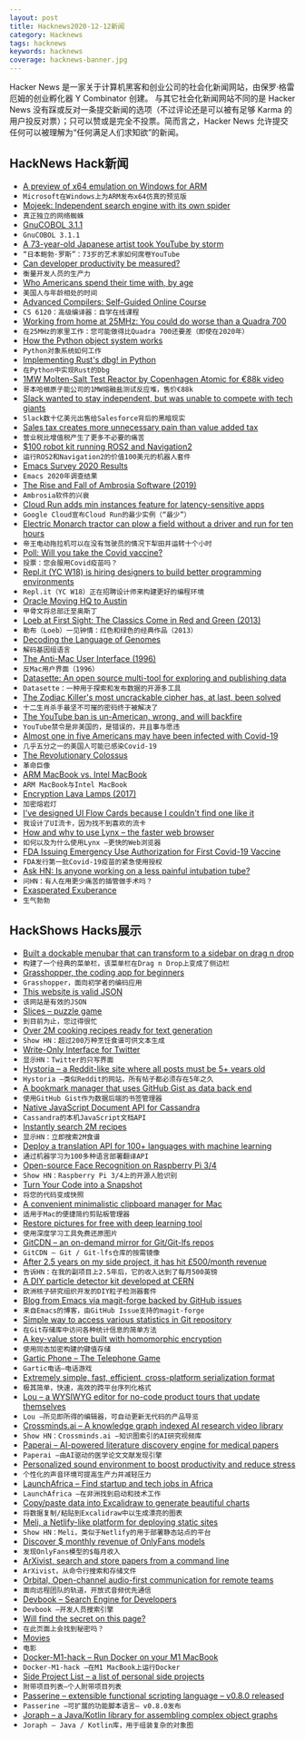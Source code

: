 ```yaml
---
layout: post
title: Hacknews2020-12-12新闻
category: Hacknews
tags: hacknews
keywords: hacknews
coverage: hacknews-banner.jpg
---
```


Hacker News 是一家关于计算机黑客和创业公司的社会化新闻网站，由保罗·格雷厄姆的创业孵化器 Y Combinator 创建。
与其它社会化新闻网站不同的是 Hacker News 没有踩或反对一条提交新闻的选项（不过评论还是可以被有足够 Karma 的用户投反对票）；只可以赞或是完全不投票。简而言之，Hacker News 允许提交任何可以被理解为“任何满足人们求知欲”的新闻。

## HackNews Hack新闻


- [A preview of x64 emulation on Windows for ARM](https://blogs.windows.com/windows-insider/2020/12/10/announcing-windows-10-insider-preview-build-21277/)
- `Microsoft在Windows上为ARM发布x64仿真的预览版`
- [Mojeek: Independent search engine with its own spider](https://www.mojeek.com)
- `真正独立的网络蜘蛛`
- [GnuCOBOL 3.1.1](https://sourceforge.net/p/gnucobol/code/HEAD/tree/branches/gnucobol-3.x/NEWS)
- `GnuCOBOL 3.1.1`
- [A 73-year-old Japanese artist took YouTube by storm](https://edition.cnn.com/2020/12/09/asia/shibasaki-japan-youtube-star-spc-intl/index.html)
- `“日本鲍勃·罗斯”：73岁的艺术家如何席卷YouTube`
- [Can developer productivity be measured?](https://stackoverflow.blog/2020/12/07/measuring-developer-productivity/)
- `衡量开发人员的生产力`
- [Who Americans spend their time with, by age](https://ourworldindata.org/time-with-others-lifetime)
- `美国人与年龄相处的时间`
- [Advanced Compilers: Self-Guided Online Course](https://www.cs.cornell.edu/courses/cs6120/2020fa/self-guided/)
- `CS 6120：高级编译器：自学在线课程`
- [Working from home at 25MHz: You could do worse than a Quadra 700](https://arstechnica.com/information-technology/2020/12/it-still-runs-on-your-imagination-passing-2020-time-with-a-macintosh-quadra-700/)
- `在25MHz的家里工作：您可能做得比Quadra 700还要差（即使在2020年）`
- [How the Python object system works](https://tenthousandmeters.com/blog/python-behind-the-scenes-6-how-python-object-system-works/)
- `Python对象系统如何工作`
- [Implementing Rust's dbg! in Python](https://rtpg.co/2020/12/11/dbg-in-python.html)
- `在Python中实现Rust的Dbg`
- [1MW Molten-Salt Test Reactor by Copenhagen Atomic for €88k video](https://www.youtube.com/watch?v=A9zfYTWjZqk)
- `哥本哈根原子能公司的1MW熔融盐测试反应堆，售价€88k`
- [Slack wanted to stay independent, but was unable to compete with tech giants](https://www.fastcompany.com/90584382/slack-salesforce-antitrust)
- `Slack数十亿美元出售给Salesforce背后的黑暗现实`
- [Sales tax creates more unnecessary pain than value added tax](https://dyno-might.github.io/2020/12/09/sales-tax-creates-more-unnecessary-pain-than-value-added-tax/)
- `营业税比增值税产生了更多不必要的痛苦`
- [$100 robot kit running ROS2 and Navigation2](https://blog.hadabot.com/ros2-nav2-go-to-goal-low-cost-robot-kit.html)
- `运行ROS2和Navigation2的价值100美元的机器人套件`
- [Emacs Survey 2020 Results](https://emacssurvey.org/2020/)
- `Emacs 2020年调查结果`
- [The Rise and Fall of Ambrosia Software (2019)](https://lifeandtimes.games/episodes/files/pax-aus-19-ambrosia-sw-talk)
- `Ambrosia软件的兴衰`
- [Cloud Run adds min instances feature for latency-sensitive apps](https://cloud.google.com/blog/products/serverless/cloud-run-adds-min-instances-feature-for-latency-sensitive-apps)
- `Google Cloud宣布Cloud Run的最少实例（“最少”）`
- [Electric Monarch tractor can plow a field without a driver and run for ten hours](https://www.thedrive.com/news/38032/the-50k-electric-monarch-tractor-can-plow-a-field-without-you-and-run-for-10-hours)
- `帝王电动拖拉机可以在没有驾驶员的情况下犁田并运转十个小时`
- [Poll: Will you take the Covid vaccine?](item?id=25391159)
- `投票：您会服用Covid疫苗吗？`
- [Repl.it (YC W18) is hiring designers to build better programming environments](https://jobs.lever.co/replit/4ef495be-6ced-42d9-bcc1-3c6f57a346bd)
- `Repl.it（YC W18）正在招聘设计师来构建更好的编程环境`
- [Oracle Moving HQ to Austin](https://www.sec.gov/ix?doc=/Archives/edgar/data/1341439/000156459020056896/orcl-10q_20201130.htm)
- `甲骨文将总部迁至奥斯丁`
- [Loeb at First Sight: The Classics Come in Red and Green (2013)](http://www.designersandbooks.com/blog/loeb-classical-library-design)
- `勒布（Loeb）一见钟情：红色和绿色的经典作品（2013）`
- [Decoding the Language of Genomes](https://caltechletters.org/science/decoding-the-language-of-genomes)
- `解码基因组语言`
- [The Anti-Mac User Interface (1996)](https://www.nngroup.com/articles/anti-mac-interface/)
- `反Mac用户界面（1996）`
- [Datasette: An open source multi-tool for exploring and publishing data](https://datasette.io/)
- `Datasette：一种用于探索和发布数据的开源多工具`
- [The Zodiac Killer's most uncrackable cipher has, at last, been solved](https://www.sfgate.com/crime/article/zodiac-340-cipher-solved-solution-code-15795178.php)
- `十二生肖杀手最坚不可摧的密码终于被解决了`
- [The YouTube ban is un-American, wrong, and will backfire](https://taibbi.substack.com/p/the-youtube-ban-is-un-american-wrong)
- `YouTube禁令是非美国的，是错误的，并且事与愿违`
- [Almost one in five Americans may have been infected with Covid-19](https://www.economist.com/graphic-detail/2020/12/10/almost-one-in-five-americans-may-have-been-infected-with-covid-19)
- `几乎五分之一的美国人可能已感染Covid-19`
- [The Revolutionary Colossus](https://publicdomainreview.org/essay/revolutionary-colossus)
- `革命巨像`
- [ARM MacBook vs. Intel MacBook](https://lemire.me/blog/2020/12/11/arm-macbook-vs-intel-macbook/)
- `ARM MacBook与Intel MacBook`
- [Encryption Lava Lamps (2017)](https://www.atlasobscura.com/places/encryption-lava-lamps)
- `加密熔岩灯`
- [I've designed UI Flow Cards because I couldn't find one like it](https://flowcards.io/)
- `我设计了UI流卡，因为找不到喜欢的流卡`
- [How and why to use Lynx – the faster web browser](https://shkspr.mobi/blog/2020/12/how-and-why-to-use-lynx-the-faster-web-browser/)
- `如何以及为什么使用Lynx –更快的Web浏览器`
- [FDA Issuing Emergency Use Authorization for First Covid-19 Vaccine](https://www.fda.gov/news-events/press-announcements/fda-takes-key-action-fight-against-covid-19-issuing-emergency-use-authorization-first-covid-19)
- `FDA发行第一批Covid-19疫苗的紧急使用授权`
- [Ask HN: Is anyone working on a less painful intubation tube?](item?id=25395314)
- `问HN：有人在用更少痛苦的插管做手术吗？`
- [Exasperated Exuberance](https://themargins.substack.com/p/exasperated-exuberance)
- `生气勃勃`


## HackShows Hacks展示

- [ Built a dockable menubar that can transform to a sidebar on drag n drop](https://github.com/prabhuignoto/vue-dock-menu)
- `构建了一个经典的菜单栏，该菜单栏在Drag n Drop上变成了侧边栏`
- [ Grasshopper, the coding app for beginners](https://grasshopper.app/)
- `Grasshopper，面向初学者的编码应用`
- [ This website is valid JSON](https://webdatarender.com/)
- `该网站是有效的JSON`
- [ Slices – puzzle game](http://slices.ovh/?puzzles)
- `到目前为止，您过得很忙`
- [ Over 2M cooking recipes ready for text generation](https://github.com/Glorf/recipenlg)
- `Show HN：超过200万种烹饪食谱可供文本生成`
- [ Write-Only Interface for Twitter](https://typefully.app/)
- `显示HN：Twitter的只写界面`
- [ Hystoria – a Reddit-like site where all posts must be 5+ years old](https://hystoria.100millionbooks.org)
- `Hystoria –类似Reddit的网站，所有帖子都必须存在5年之久`
- [ A bookmark manager that uses GitHub Gist as data back end](https://bookmark.wtf/9803bde974539a8992c0515b28db439b)
- `使用GitHub Gist作为数据后端的书签管理器`
- [ Native JavaScript Document API for Cassandra](https://stargate.io/2020/12/09/announcing-stargate-10-ga-rest-graphql-schemaless-json-for-your-cassandra-development.html)
- `Cassandra的本机JavaScript文档API`
- [ Instantly search 2M recipes](https://recipe-search.typesense.org/)
- `显示HN：立即搜索2M食谱`
- [ Deploy a translation API for 100+ languages with machine learning](https://github.com/cortexlabs/cortex/tree/translator-example/examples/model-caching/python/translator)
- `通过机器学习为100多种语言部署翻译API`
- [ Open-source Face Recognition on Raspberry Pi 3/4](https://github.com/SharpAI/DeepCamera)
- `Show HN：Raspberry Pi 3/4上的开源人脸识别`
- [ Turn Your Code into a Snapshot](https://codeshotapp.com/)
- `将您的代码变成快照`
- [ A convenient minimalistic clipboard manager for Mac](https://github.com/prashantgupta24/go-clip)
- `适用于Mac的便捷简约剪贴板管理器`
- [ Restore pictures for free with deep learning tool](https://hotpot.ai/restore-picture)
- `使用深度学习工具免费还原图片`
- [ GitCDN – an on-demand mirror for Git/Git-lfs repos](https://gitlab.com/grouperenault/git_cdn)
- `GitCDN – Git / Git-lfs仓库的按需镜像`
- [ After 2.5 years on my side project, it has hit £500/month revenue](item?id=25372464)
- `告诉HN：在我的副项目上2.5年后，它的收入达到了每月500英镑`
- [ A DIY particle detector kit developed at CERN](https://shop.kitspace.org/buy/electron-detector/)
- `欧洲核子研究组织开发的DIY粒子检测器套件`
- [ Blog from Emacs via magit-forge backed by GitHub issues](https://sgrove.essay.dev/post/25/essaydev-a-real-time-blog-from-emacs-magit-forge-based-on-github-issues)
- `来自Emacs的博客，由GitHub Issue支持的magit-forge`
- [ Simple way to access various statistics in Git repository](https://git-quick-stats.sh/)
- `在Git存储库中访问各种统计信息的简单方法`
- [ A key-value store built with homomorphic encryption](https://github.com/ankane/morph)
- `使用同态加密构建的键值存储`
- [ Gartic Phone – The Telephone Game](https://garticphone.com)
- `Gartic电话–电话游戏`
- [ Extremely simple, fast, efficient, cross-platform serialization format](https://github.com/RainwayApp/bebop)
- `极其简单，快速，高效的跨平台序列化格式`
- [ Lou – a WYSIWYG editor for no-code product tours that update themselves](https://www.louassist.com/?lou=672255313089)
- `Lou –所见即所得的编辑器，可自动更新无代码的产品导览`
- [ Crossminds.ai – A knowledge graph indexed AI research video library](https://crossminds.ai/explore/)
- `Show HN：Crossminds.ai –知识图索引的AI研究视频库`
- [ Paperai – AI-powered literature discovery engine for medical papers](https://github.com/neuml/paperai)
- `Paperai –由AI驱动的医学论文文献发现引擎`
- [ Personalized sound environment to boost productivity and reduce stress](https://naturvirt.netlify.app/)
- `个性化的声音环境可提高生产力并减轻压力`
- [ LaunchAfrica – Find startup and tech jobs in Africa](https://launchafrica.io/)
- `LaunchAfrica –在非洲找到启动和技术工作`
- [ Copy/paste data into Excalidraw to generate beautiful charts](https://twitter.com/excalidraw/status/1337355475474669569)
- `将数据复制/粘贴到Excalidraw中以生成漂亮的图表`
- [ Meli, a Netlify-like platform for deploying static sites](https://github.com/getmeli/meli)
- `Show HN：Meli，类似于Netlify的用于部署静态站点的平台`
- [ Discover $ monthly revenue of OnlyFans models](https://ofans.herokuapp.com)
- `发现OnlyFans模型的$每月收入`
- [ ArXivist, search and store papers from a command line](https://github.com/njhofmann/arXivist)
- `ArXivist，从命令行搜索和存储文件`
- [ Orbital, Open-channel audio-first communication for remote teams](http://orbital.chat/)
- `面向远程团队的轨道，开放式音频优先通信`
- [ Devbook – Search Engine for Developers](https://usedevbook.com)
- `Devbook –开发人员搜索引擎`
- [ Will find the secret on this page?](https://corrxpted.neocities.org/skybox/skybox.html)
- `在此页面上会找到秘密吗？`
- [ Movies](https://m.imdb.com/list/ls091520106/)
- `电影`
- [ Docker-M1-hack – Run Docker on your M1 MacBook](https://github.com/carlosonunez/docker-m1)
- `Docker-M1-hack –在M1 MacBook上运行Docker`
- [ Side Project List – a list of personal side projects](https://www.sideprojectlist.co)
- `附带项目列表–个人附带项目列表`
- [ Passerine – extensible functional scripting language – v0.8.0 released](https://www.passerine.io)
- `Passerine –可扩展的功能脚本语言– v0.8.0发布`
- [ Joraph – a Java/Kotlin library for assembling complex object graphs](https://github.com/briandilley/joraph)
- `Joraph – Java / Kotlin库，用于组装复杂的对象图`

